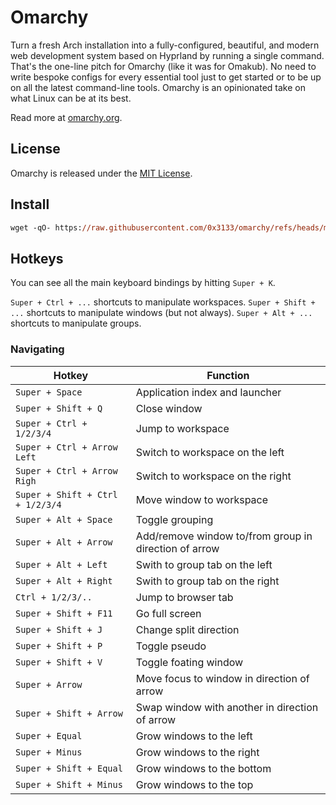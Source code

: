 # Omarchy

Turn a fresh Arch installation into a fully-configured, beautiful, and modern web development system based on Hyprland by running a single command. That's the one-line pitch for Omarchy (like it was for Omakub). No need to write bespoke configs for every essential tool just to get started or to be up on all the latest command-line tools. Omarchy is an opinionated take on what Linux can be at its best.

Read more at [omarchy.org](https://omarchy.org).

## License

Omarchy is released under the [MIT License](https://opensource.org/licenses/MIT).

## Install

```ps
wget -qO- https://raw.githubusercontent.com/0x3133/omarchy/refs/heads/main/boot.sh | bash
```

## Hotkeys

You can see all the main keyboard bindings by hitting `Super + K`.

`Super + Ctrl + ...` shortcuts to manipulate workspaces.
`Super + Shift + ...` shortcuts to manipulate windows (but not always).
`Super + Alt + ...` shortcuts to manipulate groups.

### Navigating

| Hotkey        | Function      |
| ------------- | ------------- |
| `Super + Space`  | Application index and launcher  |
| `Super + Shift + Q`	| Close window  |
| `Super + Ctrl + 1/2/3/4` | Jump to workspace |
| `Super + Ctrl + Arrow Left` | Switch to workspace on the left |
| `Super + Ctrl + Arrow Righ` | Switch to workspace on the right |
| `Super + Shift + Ctrl + 1/2/3/4` | Move window to workspace |
| `Super + Alt + Space` | Toggle grouping |
| `Super + Alt + Arrow` | Add/remove window to/from group in direction of arrow |
| `Super + Alt + Left` | Swith to group tab on the left |
| `Super + Alt + Right` | Swith to group tab on the right |
| `Ctrl + 1/2/3/..` | Jump to browser tab |
| `Super + Shift + F11` | Go full screen |
| `Super + Shift + J` | Change split direction |
| `Super + Shift + P` | Toggle pseudo |
| `Super + Shift + V` | Toggle foating window |
| `Super + Arrow` | Move focus to window in direction of arrow |
| `Super + Shift + Arrow` | Swap window with another in direction of arrow |
| `Super + Equal` | Grow windows to the left |
| `Super + Minus` | Grow windows to the right |
| `Super + Shift + Equal` | Grow windows to the bottom |
| `Super + Shift + Minus` | Grow windows to the top |